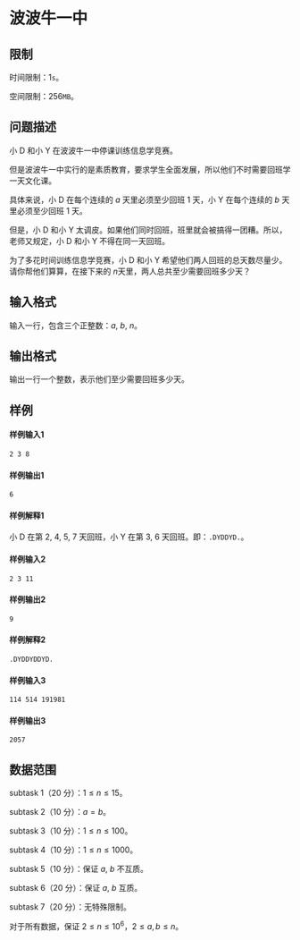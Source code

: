 # 波波牛一中

## 限制

时间限制：$1\texttt{s}$。

空间限制：$256\texttt{MB}​$。

## 问题描述

小 D 和小 Y 在波波牛一中停课训练信息学竞赛。

但是波波牛一中实行的是素质教育，要求学生全面发展，所以他们不时需要回班学一天文化课。

具体来说，小 D 在每个连续的 $a$ 天里必须至少回班 $1$ 天，小 Y 在每个连续的 $b$ 天里必须至少回班 $1​$ 天。

但是，小 D 和小 Y 太调皮。如果他们同时回班，班里就会被搞得一团糟。所以，老师又规定，小 D 和小 Y 不得在同一天回班。

为了多花时间训练信息学竞赛，小 D 和小 Y 希望他们两人回班的总天数尽量少。请你帮他们算算，在接下来的 $n​$ 天里，两人总共至少需要回班多少天？

## 输入格式

输入一行，包含三个正整数：$a$, $b$, $n$。

## 输出格式

输出一行一个整数，表示他们至少需要回班多少天。

## 样例

#### 样例输入1

```plain
2 3 8
```

#### 样例输出1

```plain
6
```

#### 样例解释1

小 D 在第 $2$, $4$, $5$, $7$ 天回班，小 Y 在第 $3$, $6$ 天回班。即：``.DYDDYD.``。

#### 样例输入2

```plain
2 3 11
```

#### 样例输出2

```plain
9
```

#### 样例解释2

``.DYDDYDDYD.``

#### 样例输入3

```
114 514 191981
```

#### 样例输出3

```
2057
```

## 数据范围

subtask 1（20 分）：$1\leq n\leq 15$。

subtask 2（10 分）：$a = b$。

subtask 3（10 分）：$1\leq n\leq 100$。

subtask 4（10 分）：$1\leq n\leq 1000$。

subtask 5（10 分）：保证 $a$, $b$ 不互质。

subtask 6（20 分）：保证 $a$, $b$ 互质。

subtask 7（20 分）：无特殊限制。

对于所有数据，保证 $2 \leq n \leq 10^6$，$2\leq a, b \leq n$。